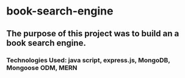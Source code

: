 # book-search-engine

## The purpose of this project was to build an a book search engine. 

### Technologies Used: java script, express.js, MongoDB, Mongoose ODM, MERN